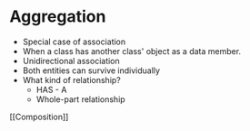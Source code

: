 # Aggregation

- Special case of association
- When a class has another class' object as a data member.
- Unidirectional association
- Both entities can survive individually
- What kind of relationship?
  - HAS - A
  - Whole-part relationship

[[Composition]]
